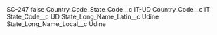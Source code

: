 <?xml version="1.0" encoding="UTF-8"?>
<CustomMetadata xmlns="http://soap.sforce.com/2006/04/metadata" xmlns:xsi="http://www.w3.org/2001/XMLSchema-instance" xmlns:xsd="http://www.w3.org/2001/XMLSchema">
    <label>SC-247</label>
    <protected>false</protected>
    <values>
        <field>Country_Code_State_Code__c</field>
        <value xsi:type="xsd:string">IT-UD</value>
    </values>
    <values>
        <field>Country_Code__c</field>
        <value xsi:type="xsd:string">IT</value>
    </values>
    <values>
        <field>State_Code__c</field>
        <value xsi:type="xsd:string">UD</value>
    </values>
    <values>
        <field>State_Long_Name_Latin__c</field>
        <value xsi:type="xsd:string">Udine</value>
    </values>
    <values>
        <field>State_Long_Name_Local__c</field>
        <value xsi:type="xsd:string">Udine</value>
    </values>
</CustomMetadata>
